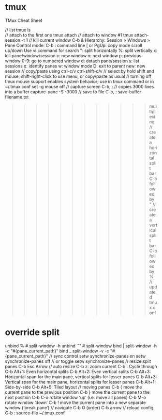 # tmux
TMux Cheat Sheet

// list
tmux ls \
// attach to the first one
tmux attach
// attach to window #1
tmux attach-session -t 1
// kill current window
C-b &
Hierarchy:
    Session > Windows > Pane
Control mode: C-b
    : command line
    [ or PgUp: copy mode
        scroll up/down
        Use vi command for search
    ": split horizontally
    %: split vertically
    x: kill pane/window/session
    c: new window
    n: next window
    p: previous window
    0-9: go to numbered window
    d: detach pane/session
    s: list sessions
    q: identify panes
    w: window mode
    D: exit to parent
    new: new session
// copy/paste using ctrl-c/v ctrl-shift-c/v
// select by hold shift and mouse; shift-right-click to use menu, or
copy/paste as usual
// turning off tmux mouse support enables system behavior; use in tmux command or in ~/.tmux.conf
set -g mouse off
// capture screen
C-b, :
// copies 3000 lines into a buffer
capture-pane -S -3000
// save to file
C-b, :
save-buffer filename.txt
>>>>>>>>>>>> multiplexing
// create a horizontal split bar
C-b followed by "
// create a vertical split bar
C-b followed by %
// updated tmux.conf
# override split 
unbind %    # split-window -h
unbind '"'  # split-window
bind | split-window -h -c "#{pane_current_path}"
bind _ split-window -v -c "#{pane_current_path}"
// sync control
setw synchronize-panes on
setw synchronize-panes off
// or toggle
setw synchronize-panes
// resize split panes
C-b Esc Arrow
// auto resize
C-b z: zoom current 
C-b <Space>: Cycle through
C-b Alt+1: Even horizontal splits
C-b Alt+2: Even vertical splits
C-b Alt+3: Horizontal span for the main pane, vertical splits for lesser panes
C-b Alt+3: Vertical span for the main pane, horizontal splits for lesser panes
C-b Alt+1: Side-by-side
C-b Alt+5: Tiled layout
// moving panes
C-b {          move the current pane to the previous position
C-b }          move the current pane to the next position
C-b C-o        rotate window ‘up’ (i.e. move all panes)
C-b M-o        rotate window ‘down’
C-b !          move the current pane into a new separate
               window (‘break pane’)
// navigate
C-b O (order)
C-b arrow
// reload config
C-b :
source-file ~/.tmux.conf
